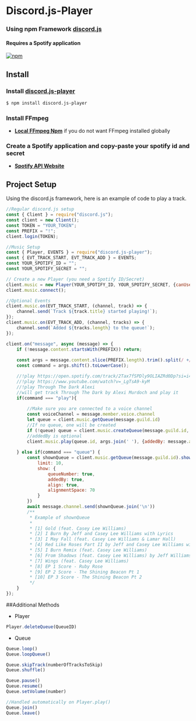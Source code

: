 # Discord.js-Player
### Using npm Framework **[discord.js](https://discord.js.org)**
#### Requires a Spotify application
[![npm](https://img.shields.io/npm/v/discord.js-player)](https://npmjs.com/discord.js-player)


## Install
### Install **[discord.js-player](https://npmjs.com/package/discord.js-player)**
```sh
$ npm install discord.js-player
```
### Install FFmpeg
-  **[Local FFmpeg Npm](https://npmjs.com/package/ffmpeg-static)** if you do not want FFmpeg installed globally
### Create a Spotify application and copy-paste your spotify id and secret
- **[Spotify API Website](https://developer.spotify.com/dashboard/)**
## Project Setup
Using the discord.js framework, here is an example of code to play a track.
```js
//Regular discord.js setup
const { Client } = require("discord.js");
const client = new Client();
const TOKEN = "YOUR_TOKEN";
const PREFIX = "!";
client.login(TOKEN);

//Music Setup
const { Player, EVENTS } = require("discord.js-player");
const { EVT_TRACK_START, EVT_TRACK_ADD } = EVENTS;
const YOUR_SPOTIFY_ID = "";
const YOUR_SPOTIFY_SECRET = "";

// Create a new Player (you need a Spotify ID/Secret)
client.music = new Player(YOUR_SPOTIFY_ID, YOUR_SPOTIFY_SECRET, {canUseCache: true});
client.music.connect();

//Optional Events
client.music.on(EVT_TRACK_START, (channel, track) => {
    channel.send(`Track ${track.title} started playing!`);
});
client.music.on(EVT_TRACK_ADD, (channel, tracks) => {
    channel.send(`Added ${tracks.length} to the queue!`);
});

client.on("message", async (message) => {
    if (!message.content.startsWith(PREFIX)) return;
    
    const args = message.content.slice(PREFIX.length).trim().split(/ +/g);
    const command = args.shift().toLowerCase();

    //!play https://open.spotify.com/track/2Tax7fSPDly9OLIAZRd0Dp?si=i4825VV5THG_F-RNXBp8zA
    //!play https://www.youtube.com/watch?v=_LgTsA9-kyM
    //!play Through The Dark Alexi
    //will get track Through The Dark by Alexi Murdoch and play it
    if(command === "play"){
        
        //Make sure you are connected to a voice channel
        const voiceChannel = message.member.voice.channel
        let queue = client.music.getQueue(message.guild.id)
        //If no queue, one will be created
        if (!queue) queue = client.music.createQueue(message.guild.id, message.channel, voiceChannel, [], {emit: {trackStart: true}})
        //addedBy is optional
        client.music.play(queue.id, args.join(' '), {addedBy: message.author.username})
        
    } else if(command === "queue") {
        const shownQueue = client.music.getQueue(message.guild.id).showQueue({
            limit: 10,
            show: {
                queueNumber: true,
                addedBy: true,
                align: true,
                alignmentSpace: 70
            }
        })
        await message.channel.send(shownQueue.join('\n'))
        /**
         * Example of shownQueue
         * 
         * [1] Gold (feat. Casey Lee Williams)                                       4:03  [Requested By FrozenSynapses]
         * [2] I Burn By Jeff and Casey Lee Williams with Lyrics                     3:10  [Requested By FrozenSynapses]
         * [3] I May Fall (feat. Casey Lee Williams & Lamar Hall)                    4:04  [Requested By FrozenSynapses]
         * [4] Red Like Roses Part II by Jeff and Casey Lee Williams with Lyrics     4:05  [Requested By FrozenSynapses]
         * [5] I Burn Remix (feat. Casey Lee Williams)                               3:08  [Requested By FrozenSynapses]
         * [6] From Shadows (feat. Casey Lee Williams) by Jeff Williams with Lyrics  5:19  [Requested By FrozenSynapses]
         * [7] Wings (feat. Casey Lee Williams)                                      5:12  [Requested By FrozenSynapses]
         * [8] EP 1 Score - Ruby Rose                                                8:38  [Requested By FrozenSynapses]
         * [9] EP 2 Score - The Shining Beacon Pt 1                                  3:32  [Requested By FrozenSynapses]
         * [10] EP 3 Score - The Shining Beacon Pt 2                                 4:40  [Requested By FrozenSynapses]
         */
    }
});
```
##Additional Methods
- Player
```js
Player.deleteQueue(QueueID)
```
- Queue
```js
Queue.loop()
Queue.loopQueue()

Queue.skipTrack(numberOfTracksToSkip)
Queue.shuffle()

Queue.pause()
Queue.resume()
Queue.setVolume(number)

//Handled automatically on Player.play()
Queue.join()
Queue.leave()



```
